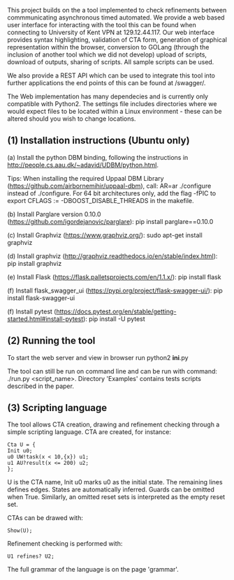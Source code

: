 This project builds on the a tool implemented to check refinements between commmunicating
asynchronous timed automated. We provide a web based user interface for interacting with the
tool this can be found when connecting to University of Kent VPN at 129.12.44.117. 
Our web interface provides syntax highlighting, validation of CTA form, generation of graphical
representation within the browser, conversion to GOLang (through the inclusion of another tool which we did not develop)
upload of scripts, download of outputs, sharing of scripts. All sample scripts can be used.

We also provide a REST API which can be used to integrate this tool into further applications
the end points of this can be found at /swagger/.


The Web implementation has many dependecies and is currently only compatible with Python2.
The settings file includes directories where we would expect files to be located within a Linux
environment - these can be altered should you wish to change locations.

(1) Installation instructions (Ubuntu only)
-------------------------------------------

(a) Install the python DBM binding, following the instructions 
in http://people.cs.aau.dk/~adavid/UDBM/python.html. 

Tips:
When installing the required Uppaal DBM Library (https://github.com/airbornemihir/uppaal-dbm), call: 
AR=ar ./configure
instead of ./configure.
For 64 bit architectures only, add the flag -fPIC to 
export CFLAGS :=  -DBOOST_DISABLE_THREADS in the makefile.

(b) Install Parglare version 0.10.0 (https://github.com/igordejanovic/parglare):
pip install parglare==0.10.0

(c) Install Graphviz (https://www.graphviz.org/):
sudo apt-get install graphviz

(d) Install graphviz (http://graphviz.readthedocs.io/en/stable/index.html):
pip install graphviz

(e) Install Flask (https://flask.palletsprojects.com/en/1.1.x/):
pip install flask

(f) Install flask_swagger_ui  (https://pypi.org/project/flask-swagger-ui/):
pip install flask-swagger-ui

(f) Install pytest  (https://docs.pytest.org/en/stable/getting-started.html#install-pytest):
pip install -U pytest

(2) Running the tool
--------------------

To start the web server and view in browser run python2 __ini__.py

The tool can still be run on command line and can  be run with command: ./run.py <script_name>.
Directory 'Examples' contains tests scripts described in the paper.

(3) Scripting language
----------------------

The tool allows CTA creation, drawing and refinement checking
through a simple scripting language.
CTA are created, for instance:

```
Cta U = {
Init u0;
u0 UW!task(x < 10,{x}) u1;
u1 AU?result(x <= 200) u2; 
};
```

U is the CTA name,
Init u0 marks u0 as the initial state.
The remaining lines defines edges.
States are automatically inferred.
Guards can be omitted when True. Similarly,
an omitted reset sets is interpreted as the empty reset set.

CTAs can be drawed with:

```
Show(U);
```

Refinement checking is performed with:

```
U1 refines? U2;
```

The full grammar of the language is on the page 'grammar'.
